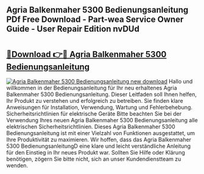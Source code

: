 ## Agria Balkenmaher 5300 Bedienungsanleitung PDf Free Download - Part-wea Service Owner Guide - User Repair Edition nvDUd

# <h2><a href="http://df1kzsq.blite.top/?on=Agria+Balkenmaher+5300+Bedienungsanleitung">🔗Download 👉🔴 Agria Balkenmaher 5300 Bedienungsanleitung</a></h2>

[![Agria Balkenmaher 5300 Bedienungsanleitung new download](https://i.imgur.com/lujVjoI.png)](http://df1kzsq.blite.top/?on=Agria+Balkenmaher+5300+Bedienungsanleitung)
Hallo und willkommen in der Bedienungsanleitung für Ihr neu erhaltenes Agria Balkenmaher 5300 Bedienungsanleitung. Dieser Leitfaden soll Ihnen helfen, Ihr Produkt zu verstehen und erfolgreich zu betreiben. Sie finden klare Anweisungen für Installation, Verwendung, Wartung und Fehlerbehebung. Sicherheitsrichtlinien für elektrische Geräte Bitte beachten Sie bei der Verwendung Ihres neuen Agria Balkenmaher 5300 Bedienungsanleitung alle elektrischen Sicherheitsrichtlinien. Dieses Agria Balkenmaher 5300 Bedienungsanleitung ist mit einer Vielzahl von Funktionen ausgestattet, um Ihre Produktivität zu maximieren. Wir hoffen, dass das Agria Balkenmaher 5300 BedienungsanleitungD eine klare und leicht verständliche Anleitung für den Einstieg in Ihr neues Produkt war. Sollten Sie Hilfe oder Klärung benötigen, zögern Sie bitte nicht, sich an unser Kundendienstteam zu wenden.
